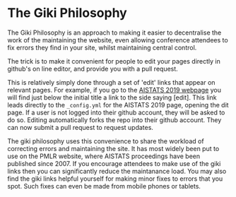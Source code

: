 # The Giki Philosophy

The Giki Philosophy is an approach to making it easier to decentralise the work of the maintaining the website, even allowing conference
attendees to fix errors they find in your site, whilst maintaining central control.

The trick is to make it convenient for people to edit your pages directly in github's on line editor, and provide you with a pull request.

This is relatively simply done through a set of 'edit' links that appear on relevant pages. For example, if you go to the [AISTATS 2019 webpage](http://aistats.org/aistats2019) 
you will find just below the initial title a link to the side saying [edit]. This link leads directly to the `_config.yml` for the AISTATS 2019 
page, opening the dit page. If a user is not logged into their github account, they will be asked to do so. Editing automatically forks the repo
into their github account. They can now submit a pull request to request updates.

The giki philosophy uses this convenience to share the workload of correcting errors and maintaining the site. It has most widely been put
to use on the PMLR website, where AISTATS proceedings have been published since 2007. If you encourage attendees to make use of the giki links
then you can significantly reduce the maintanance load. You may also find the giki links helpful yourself for making minor fixes to errors that 
you spot. Such fixes can even be made from mobile phones or tablets.
